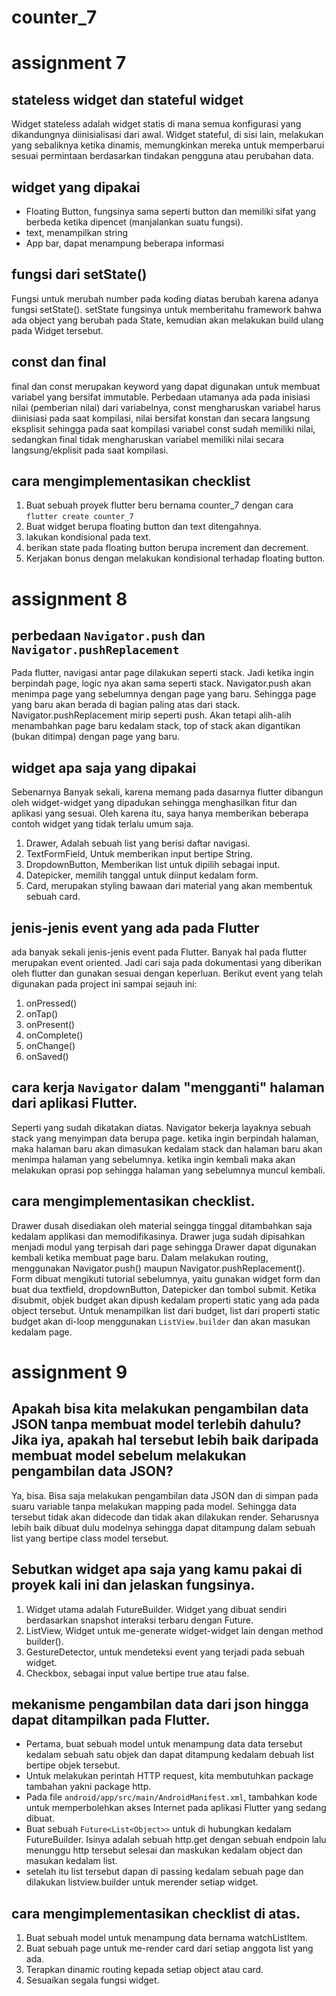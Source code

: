 # counter_7

# assignment 7

## stateless widget dan stateful widget

Widget stateless adalah widget statis di mana semua konfigurasi yang dikandungnya diinisialisasi dari awal. Widget stateful, di sisi lain, melakukan yang sebaliknya ketika dinamis, memungkinkan mereka untuk memperbarui sesuai permintaan berdasarkan tindakan pengguna atau perubahan data.

## widget yang dipakai

- Floating Button, fungsinya sama seperti button dan memiliki sifat yang berbeda ketika dipencet (manjalankan suatu fungsi).
- text, menampilkan string
- App bar, dapat menampung beberapa informasi

## fungsi dari setState()

Fungsi untuk merubah number pada koding diatas berubah karena adanya fungsi setState(). setState fungsinya untuk memberitahu framework bahwa ada object yang berubah pada State, kemudian akan melakukan build ulang pada Widget tersebut.

## const dan final

final dan const merupakan keyword yang dapat digunakan untuk membuat variabel yang bersifat immutable.
Perbedaan utamanya ada pada inisiasi nilai (pemberian nilai) dari variabelnya, const mengharuskan variabel harus diinisiasi pada saat kompilasi, nilai bersifat konstan dan secara langsung eksplisit sehingga pada saat kompilasi variabel const sudah memiliki nilai, sedangkan final tidak mengharuskan variabel memiliki nilai secara langsung/ekplisit pada saat kompilasi.

## cara mengimplementasikan checklist

1. Buat sebuah proyek flutter beru bernama counter_7 dengan cara `flutter create counter_7`
2. Buat widget berupa floating button dan text ditengahnya.
3. lakukan kondisional pada text.
4. berikan state pada floating button berupa increment dan decrement.
5. Kerjakan bonus dengan melakukan kondisional terhadap floating button.

# assignment 8

## perbedaan `Navigator.push` dan `Navigator.pushReplacement`

Pada flutter, navigasi antar page dilakukan seperti stack. Jadi ketika ingin berpindah page, logic nya akan sama seperti stack. Navigator.push akan menimpa page yang sebelumnya dengan page yang baru. Sehingga page yang baru akan berada di bagian paling atas dari stack. Navigator.pushReplacement mirip seperti push. Akan tetapi alih-alih menambahkan page baru kedalam stack, top of stack akan digantikan (bukan ditimpa) dengan page yang baru.

## widget apa saja yang dipakai

Sebenarnya Banyak sekali, karena memang pada dasarnya flutter dibangun oleh widget-widget yang dipadukan sehingga menghasilkan fitur dan aplikasi yang sesuai. Oleh karena itu, saya hanya memberikan beberapa contoh widget yang tidak terlalu umum saja.

1. Drawer, Adalah sebuah list yang berisi daftar navigasi.
2. TextFormField, Untuk memberikan input bertipe String.
3. DropdownButton, Memberikan list untuk dipilih sebagai input.
4. Datepicker, memilih tanggal untuk diinput kedalam form.
5. Card, merupakan styling bawaan dari material yang akan membentuk sebuah card.

## jenis-jenis event yang ada pada Flutter

ada banyak sekali jenis-jenis event pada Flutter. Banyak hal pada flutter merupakan event oriented. Jadi cari saja pada dokumentasi yang diberikan oleh flutter dan gunakan sesuai dengan keperluan.
Berikut event yang telah digunakan pada project ini sampai sejauh ini:

1. onPressed()
2. onTap()
3. onPresent()
4. onComplete()
5. onChange()
6. onSaved()

## cara kerja `Navigator` dalam "mengganti" halaman dari aplikasi Flutter.

Seperti yang sudah dikatakan diatas. Navigator bekerja layaknya sebuah stack yang menyimpan data berupa page. ketika ingin berpindah halaman, maka halaman baru akan dimasukan kedalam stack dan halaman baru akan menimpa halaman yang sebelumnya. ketika ingin kembali maka akan melakukan oprasi pop sehingga halaman yang sebelumnya muncul kembali.

## cara mengimplementasikan checklist.

Drawer dusah disediakan oleh material seingga tinggal ditambahkan saja kedalam applikasi dan memodifikasinya. Drawer juga sudah dipisahkan menjadi modul yang terpisah dari page sehingga Drawer dapat digunakan kembali ketika membuat page baru.
Dalam melakukan routing, menggunakan Navigator.push() maupun Navigator.pushReplacement().
Form dibuat mengikuti tutorial sebelumnya, yaitu gunakan widget form dan buat dua textfield, dropdownButton, Datepicker dan tombol submit.
Ketika disubmit, objek budget akan dipush kedalam properti static yang ada pada object tersebut.
Untuk menampilkan list dari budget, list dari properti static budget akan di-loop menggunakan `ListView.builder` dan akan masukan kedalam page.

# assignment 9

## Apakah bisa kita melakukan pengambilan data JSON tanpa membuat model terlebih dahulu? Jika iya, apakah hal tersebut lebih baik daripada membuat model sebelum melakukan pengambilan data JSON?

Ya, bisa. Bisa saja melakukan pengambilan data JSON dan di simpan pada suaru variable tanpa melakukan mapping pada model. Sehingga data tersebut tidak akan didecode dan tidak akan dilakukan render. Seharusnya lebih baik dibuat dulu modelnya sehingga dapat ditampung dalam sebuah list yang bertipe class model tersebut.

## Sebutkan widget apa saja yang kamu pakai di proyek kali ini dan jelaskan fungsinya.

1. Widget utama adalah FutureBuilder. Widget yang dibuat sendiri berdasarkan snapshot interaksi terbaru dengan Future.
2. ListView, Widget untuk me-generate widget-widget lain dengan method builder().
3. GestureDetector, untuk mendeteksi event yang terjadi pada sebuah widget.
4. Checkbox, sebagai input value bertipe true atau false.

## mekanisme pengambilan data dari json hingga dapat ditampilkan pada Flutter.

- Pertama, buat sebuah model untuk menampung data data tersebut kedalam sebuah satu objek dan dapat ditampung kedalam debuah list bertipe objek tersebut.
- Untuk melakukan perintah HTTP request, kita membutuhkan package tambahan yakni package http.
- Pada file `android/app/src/main/AndroidManifest.xml`, tambahkan kode untuk memperbolehkan akses Internet pada aplikasi Flutter yang sedang dibuat.
- Buat sebuah `Future<List<Object>>` untuk di hubungkan kedalam FutureBuilder. Isinya adalah sebuah http.get dengan sebuah endpoin lalu menunggu http tersebut selesai dan maskukan kedalam object dan masukan kedalam list.
- setelah itu list tersebut dapan di passing kedalam sebuah page dan dilakukan listview.builder untuk merender setiap widget.

## cara mengimplementasikan checklist di atas.

1. Buat sebuah model untuk menampung data bernama watchListItem.
2. Buat sebuah page untuk me-render card dari setiap anggota list yang ada.
3. Terapkan dinamic routing kepada setiap object atau card.
4. Sesuaikan segala fungsi widget.
